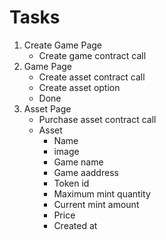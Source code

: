 # Tasks

1. Create Game Page
   - Create game contract call
2. Game Page
   - Create asset contract call
   - Create asset option
   - Done
3. Asset Page
   - Purchase asset contract call
   - Asset
     - Name
     - image
     - Game name
     - Game aaddress
     - Token id
     - Maximum mint quantity
     - Current mint amount
     - Price
     - Created at
